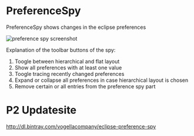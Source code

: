 PreferenceSpy
==============

PreferenceSpy shows changes in the eclipse preferences 

<img src="http://blog.vogella.com/wp-content/uploads/2014/12/preference_spy_toolbar.png" alt="preference spy screenshot">

Explanation of the toolbar buttons of the spy:
<ol>
	<li>Toogle between hierarchical and flat layout</li>
	<li>Show all preferences with at least one value</li>
	<li>Toogle tracing recently changed preferences</li>
	<li>Expand or collapse all preferences in case hierarchical layout is chosen</li>
	<li>Remove certain or all entries from the preference spy part</li>
</ol>

P2 Updatesite
=============

http://dl.bintray.com/vogellacompany/eclipse-preference-spy
